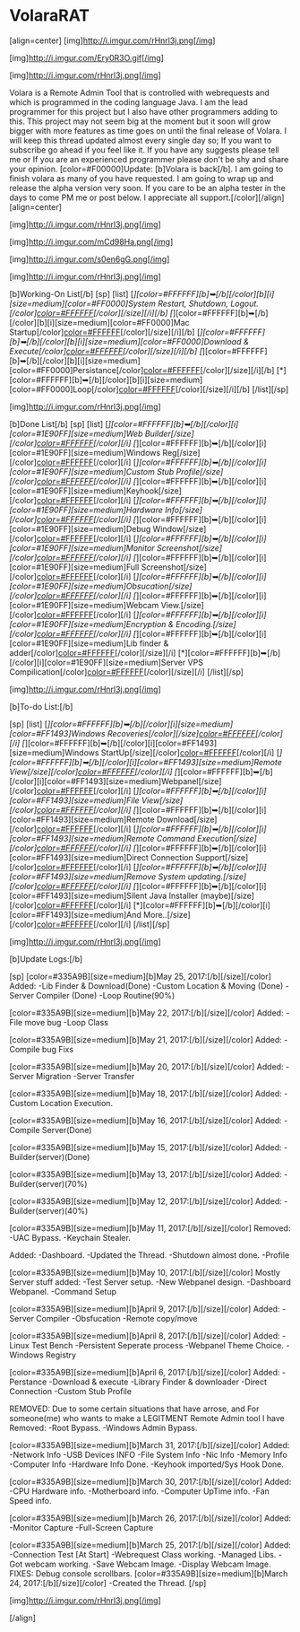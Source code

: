 # VolaraRAT
[align=center]
[img]http://i.imgur.com/rHnrl3j.png[/img]
 
[img]http://i.imgur.com/Ery0R3O.gif[/img]
 
[img]http://i.imgur.com/rHnrl3j.png[/img]
 
Volara is a Remote Admin Tool that is controlled with webrequests and which is programmed in the coding language Java. I am the
lead programmer for this project but I also have other programmers adding to this. This project may not seem big at the moment but
it soon will grow bigger with more features as time goes on until the final release of Volara. I will keep this thread updated almost
every single day so; If you want to subscribe go ahead if you feel like it. If you have any suggests please tell me or If you are an
experienced programmer please don't be shy and share your opinion.
[color=#F00000]Update: [b]Volara is back[/b]. I am going to finish volara as many of you have requested. I am going to wrap up and release
the alpha version very soon. If you care to be an alpha tester in the days to come PM me or post below. I appreciate all support.[/color][/align]
[align=center]
 
[img]http://i.imgur.com/rHnrl3j.png[/img]
 
[img]http://i.imgur.com/mCd98Ha.png[/img]
 
[img]http://i.imgur.com/s0en6gG.png[/img]
 
[img]http://i.imgur.com/rHnrl3j.png[/img]
 
[b]Working-On List[/b]
[sp]
[list]
[*][color=#FFFFFF][b]➥[/b][/color][b][i][size=medium][color=#FF0000]System Restart, Shutdown, Logout.[/color][color=#FFFFFF](40%)[/color][/size][/i][/b]
[*][color=#FFFFFF][b]➥[/b][/color][b][i][size=medium][color=#FF0000]Mac Startup[/color][color=#FFFFFF](20%)[/color][/size][/i][/b]
[*][color=#FFFFFF][b]➥[/b][/color][b][i][size=medium][color=#FF0000]Download & Execute[/color][color=#FFFFFF](90%)[/color][/size][/i][/b]
[*][color=#FFFFFF][b]➥[/b][/color][b][i][size=medium][color=#FF0000]Persistance[/color][color=#FFFFFF](95%)[/color][/size][/i][/b]
[*][color=#FFFFFF][b]➥[/b][/color][b][i][size=medium][color=#FF0000]Loop[/color][color=#FFFFFF](80%)[/color][/size][/i][/b]
[/list][/sp]
 
[img]http://i.imgur.com/rHnrl3j.png[/img]
 
[b]Done List[/b]
[sp]
[list]
[*][color=#FFFFFF][b]➥[/b][/color][i][color=#1E90FF][size=medium]Web Builder[/size][/color][color=#FFFFFF](client)[/color][/i]
[*][color=#FFFFFF][b]➥[/b][/color][i][color=#1E90FF][size=medium]Windows Reg[/size][/color][color=#FFFFFF](client)[/color][/i]
[*][color=#FFFFFF][b]➥[/b][/color][i][color=#1E90FF][size=medium]Custom Stub Profile[/size][/color][color=#FFFFFF](client)[/color][/i]
[*][color=#FFFFFF][b]➥[/b][/color][i][color=#1E90FF][size=medium]Keyhook[/size][/color][color=#FFFFFF](client)[/color][/i]
[*][color=#FFFFFF][b]➥[/b][/color][i][color=#1E90FF][size=medium]Hardware Info[/size][/color][color=#FFFFFF](client)[/color][/i]
[*][color=#FFFFFF][b]➥[/b][/color][i][color=#1E90FF][size=medium]Debug Window[/size][/color][color=#FFFFFF](client)[/color][/i]
[*][color=#FFFFFF][b]➥[/b][/color][i][color=#1E90FF][size=medium]Monitor Screenshot[/size][/color][color=#FFFFFF](client)[/color][/i]
[*][color=#FFFFFF][b]➥[/b][/color][i][color=#1E90FF][size=medium]Full Screenshot[/size][/color][color=#FFFFFF](client)[/color][/i]
[*][color=#FFFFFF][b]➥[/b][/color][i][color=#1E90FF][size=medium]Obsucation[/size][/color][color=#FFFFFF](client)[/color][/i]
[*][color=#FFFFFF][b]➥[/b][/color][i][color=#1E90FF][size=medium]Webcam View.[/size][/color][color=#FFFFFF](client)[/color][/i]
[*][color=#FFFFFF][b]➥[/b][/color][i][color=#1E90FF][size=medium]Encryption & Encoding.[/size][/color][color=#FFFFFF](client)[/color][/i]
[*][color=#FFFFFF][b]➥[/b][/color][i][color=#1E90FF][size=medium]Lib finder & adder[/color][color=#FFFFFF](client/server)[/color][/size][/i]
[*][color=#FFFFFF][b]➥[/b][/color][i][color=#1E90FF][size=medium]Server VPS Compilication[/color][color=#FFFFFF](server)[/color][/size][/i]
[/list][/sp]
 
[img]http://i.imgur.com/rHnrl3j.png[/img]
 
[b]To-do List:[/b]
 
[sp]
[list]
[*][color=#FFFFFF][b]➥[/b][/color][i][size=medium][color=#FF1493]Windows Recoveries[/color][/size][color=#FFFFFF](client)[/color][/i]
[*][color=#FFFFFF][b]➥[/b][/color][i][color=#FF1493][size=medium]Windows StartUp[/size][/color][color=#FFFFFF](client)[/color][/i]
[*][color=#FFFFFF][b]➥[/b][/color][i][color=#FF1493][size=medium]Remote View[/size][/color][color=#FFFFFF](client)[/color][/i]
[*][color=#FFFFFF][b]➥[/b][/color][i][color=#FF1493][size=medium]Webpanel[/size][/color][color=#FFFFFF](server)[/color][/i]
[*][color=#FFFFFF][b]➥[/b][/color][i][color=#FF1493][size=medium]File View[/size][/color][color=#FFFFFF](server/client)[/color][/i]
[*][color=#FFFFFF][b]➥[/b][/color][i][color=#FF1493][size=medium]Remote Download[/size][/color][color=#FFFFFF](server/client)[/color][/i]
[*][color=#FFFFFF][b]➥[/b][/color][i][color=#FF1493][size=medium]Remote Command Execution[/size][/color][color=#FFFFFF](server)[/color][/i]
[*][color=#FFFFFF][b]➥[/b][/color][i][color=#FF1493][size=medium]Direct Connection Support[/size][/color][color=#FFFFFF](server/client)[/color][/i]
[*][color=#FFFFFF][b]➥[/b][/color][i][color=#FF1493][size=medium]Remove System updating.[/size][/color][color=#FFFFFF](client)[/color][/i]
[*][color=#FFFFFF][b]➥[/b][/color][i][color=#FF1493][size=medium]Silent Java Installer (maybe)[/size][/color][color=#FFFFFF](client)[/color][/i]
[*][color=#FFFFFF][b]➥[/b][/color][i][color=#FF1493][size=medium]And More..[/size][/color][color=#FFFFFF](client)[/color][/i]
[/list][/sp]
 
[img]http://i.imgur.com/rHnrl3j.png[/img]
 
[b]Update Logs:[/b]
 
[sp]
[color=#335A9B][size=medium][b]May 25, 2017:[/b][/size][/color]
Added:
-Lib Finder & Download(Done)
-Custom Location & Moving (Done)
-Server Compiler (Done)
-Loop Routine(90%)

[color=#335A9B][size=medium][b]May 22, 2017:[/b][/size][/color]
Added:
-File move bug
-Loop Class

[color=#335A9B][size=medium][b]May 21, 2017:[/b][/size][/color]
Added:
-Compile bug Fixs

[color=#335A9B][size=medium][b]May 20, 2017:[/b][/size][/color]
Added:
-Server Migration
-Server Transfer

[color=#335A9B][size=medium][b]May 18, 2017:[/b][/size][/color]
Added:
-Custom Location Execution.
 
[color=#335A9B][size=medium][b]May 16, 2017:[/b][/size][/color]
Added:
-Compile Server(Done)
 
[color=#335A9B][size=medium][b]May 15, 2017:[/b][/size][/color]
Added:
-Builder(server)(Done)
 
[color=#335A9B][size=medium][b]May 13, 2017:[/b][/size][/color]
Added:
-Builder(server)(70%)
 
[color=#335A9B][size=medium][b]May 12, 2017:[/b][/size][/color]
Added:
-Builder(server)(40%)
 
[color=#335A9B][size=medium][b]May 11, 2017:[/b][/size][/color]
Removed:
-UAC Bypass.
-Keychain Stealer.
 
Added:
-Dashboard.
-Updated the Thread.
-Shutdown almost done.
-Profile
 
[color=#335A9B][size=medium][b]May 10, 2017:[/b][/size][/color]
Mostly Server stuff added:
-Test Server setup.
-New Webpanel design.
-Dashboard Webpanel.
-Command Setup
 
[color=#335A9B][size=medium][b]April 9, 2017:[/b][/size][/color]
Added:
-Server Compiler
-Obsfucation
-Remote copy/move
 
 
[color=#335A9B][size=medium][b]April 8, 2017:[/b][/size][/color]
Added:
-Linux Test Bench
-Persistent Seperate process
-Webpanel Theme Choice.
-Windows Registry
 
[color=#335A9B][size=medium][b]April 6, 2017:[/b][/size][/color]
Added:
-Perstance
-Download & execute
-Library Finder & downloader
-Direct Connection
-Custom Stub Profile
 
REMOVED:
Due to some certain situations that have arrose, and For someone(me)
who wants to make a LEGITMENT Remote Admin tool I have Removed:
-Root Bypass.
-Windows Admin Bypass.
 
[color=#335A9B][size=medium][b]March 31, 2017:[/b][/size][/color]
Added:
-Network Info
-USB Devices INFO
-File System Info
-Nic Info
-Memory Info
-Computer Info
-Hardware Info Done.
-Keyhook imported/Sys Hook Done.
 
[color=#335A9B][size=medium][b]March 30, 2017:[/b][/size][/color]
Added:
-CPU Hardware info.
-Motherboard info.
-Computer UpTime info.
-Fan Speed info.
 
[color=#335A9B][size=medium][b]March 26, 2017:[/b][/size][/color]
Added:
-Monitor Capture
-Full-Screen Capture
 
[color=#335A9B][size=medium][b]March 25, 2017:[/b][/size][/color]
Added:
-Connection Test [At Start]
-Webrequest Class working.
-Managed Libs.
-Got webcam working.
-Save Webcam Image.
-Display Webcam Image.
FIXES:
Debug console scrollbars.
[color=#335A9B][size=medium][b]March 24, 2017:[/b][/size][/color]
-Created the Thread.
[/sp]
 
[img]http://i.imgur.com/rHnrl3j.png[/img]
 
[/align]
